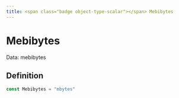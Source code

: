 ```yaml
---
title: <span class="badge object-type-scalar"></span> Mebibytes
---
```

# <span class="badge object-type-scalar"></span> Mebibytes

Data: mebibytes

## Definition

```go
const Mebibytes = "mbytes"
```

